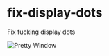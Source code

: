 # fix-display-dots
Fix fucking display dots

![Pretty Window](https://gyazo.snca.net/2018/11/24-162516-56e69144d2d01f990c938417001355e0.png)
